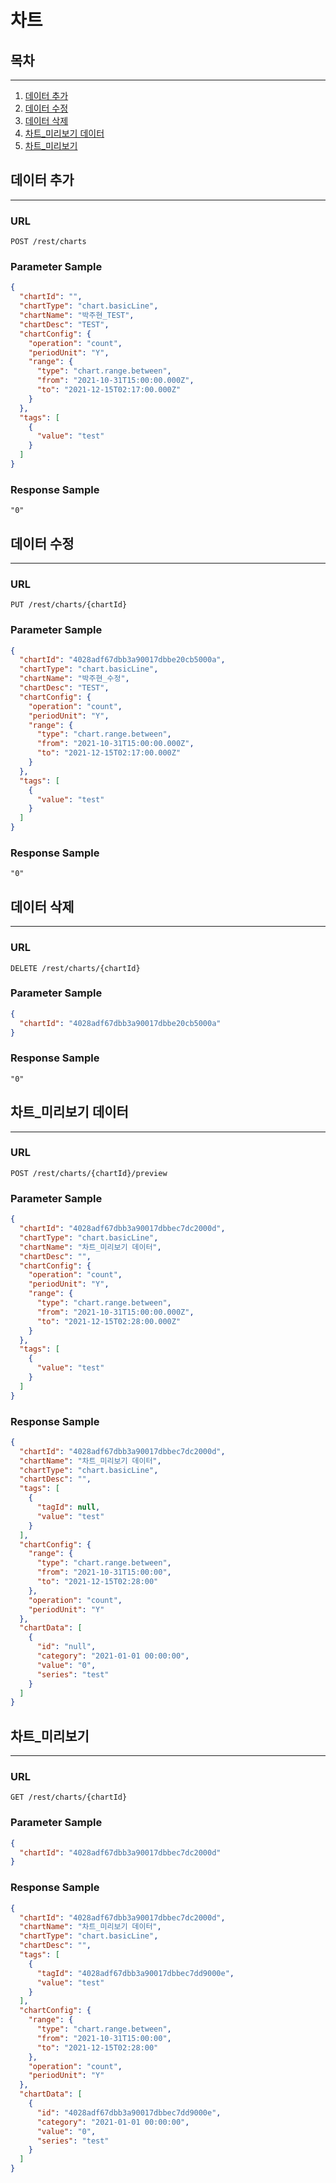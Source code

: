 # 차트


## 목차

---

1. [데이터 추가](#데이터-추가)
2. [데이터 수정](#데이터-수정)
3. [데이터 삭제](#데이터-삭제)
4. [차트_미리보기 데이터](#차트-미리보기-데이터)
5. [차트_미리보기](#차트-미리보기)

## 데이터 추가

---

### URL
```
POST /rest/charts
```

### Parameter Sample

```json
{
  "chartId": "",
  "chartType": "chart.basicLine",
  "chartName": "박주현_TEST",
  "chartDesc": "TEST",
  "chartConfig": {
    "operation": "count",
    "periodUnit": "Y",
    "range": {
      "type": "chart.range.between",
      "from": "2021-10-31T15:00:00.000Z",
      "to": "2021-12-15T02:17:00.000Z"
    }
  },
  "tags": [
    {
      "value": "test"
    }
  ]
}

```

### Response Sample

```
"0"
```

## 데이터 수정

---

### URL
```
PUT /rest/charts/{chartId}
```

### Parameter Sample

```json
{
  "chartId": "4028adf67dbb3a90017dbbe20cb5000a",
  "chartType": "chart.basicLine",
  "chartName": "박주현_수정",
  "chartDesc": "TEST",
  "chartConfig": {
    "operation": "count",
    "periodUnit": "Y",
    "range": {
      "type": "chart.range.between",
      "from": "2021-10-31T15:00:00.000Z",
      "to": "2021-12-15T02:17:00.000Z"
    }
  },
  "tags": [
    {
      "value": "test"
    }
  ]
}
```

### Response Sample

```
"0"
```

## 데이터 삭제

---

### URL
```
DELETE /rest/charts/{chartId}
```

### Parameter Sample

```json
{
  "chartId": "4028adf67dbb3a90017dbbe20cb5000a"
}
```

### Response Sample

```
"0"
```

## 차트_미리보기 데이터

---

### URL
```
POST /rest/charts/{chartId}/preview
```

### Parameter Sample

```json
{
  "chartId": "4028adf67dbb3a90017dbbec7dc2000d",
  "chartType": "chart.basicLine",
  "chartName": "차트_미리보기 데이터",
  "chartDesc": "",
  "chartConfig": {
    "operation": "count",
    "periodUnit": "Y",
    "range": {
      "type": "chart.range.between",
      "from": "2021-10-31T15:00:00.000Z",
      "to": "2021-12-15T02:28:00.000Z"
    }
  },
  "tags": [
    {
      "value": "test"
    }
  ]
}
```

### Response Sample

```json
{
  "chartId": "4028adf67dbb3a90017dbbec7dc2000d",
  "chartName": "차트_미리보기 데이터",
  "chartType": "chart.basicLine",
  "chartDesc": "",
  "tags": [
    {
      "tagId": null,
      "value": "test"
    }
  ],
  "chartConfig": {
    "range": {
      "type": "chart.range.between",
      "from": "2021-10-31T15:00:00",
      "to": "2021-12-15T02:28:00"
    },
    "operation": "count",
    "periodUnit": "Y"
  },
  "chartData": [
    {
      "id": "null",
      "category": "2021-01-01 00:00:00",
      "value": "0",
      "series": "test"
    }
  ]
}
```

## 차트_미리보기

---

### URL
```
GET /rest/charts/{chartId}
```

### Parameter Sample

```json
{
  "chartId": "4028adf67dbb3a90017dbbec7dc2000d"
}
```

### Response Sample

```json
{
  "chartId": "4028adf67dbb3a90017dbbec7dc2000d",
  "chartName": "차트_미리보기 데이터",
  "chartType": "chart.basicLine",
  "chartDesc": "",
  "tags": [
    {
      "tagId": "4028adf67dbb3a90017dbbec7dd9000e",
      "value": "test"
    }
  ],
  "chartConfig": {
    "range": {
      "type": "chart.range.between",
      "from": "2021-10-31T15:00:00",
      "to": "2021-12-15T02:28:00"
    },
    "operation": "count",
    "periodUnit": "Y"
  },
  "chartData": [
    {
      "id": "4028adf67dbb3a90017dbbec7dd9000e",
      "category": "2021-01-01 00:00:00",
      "value": "0",
      "series": "test"
    }
  ]
}
```
